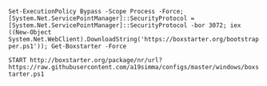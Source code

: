 `Set-ExecutionPolicy Bypass -Scope Process -Force; [System.Net.ServicePointManager]::SecurityProtocol = [System.Net.ServicePointManager]::SecurityProtocol -bor 3072; iex ((New-Object System.Net.WebClient).DownloadString('https://boxstarter.org/bootstrapper.ps1')); Get-Boxstarter -Force`

`START http://boxstarter.org/package/nr/url?https://raw.githubusercontent.com/a19simma/configs/master/windows/boxstarter.ps1`
